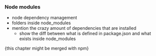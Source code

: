 ### Node modules

- node dependency management
- folders inside node_modules
- mention the crazy amount of dependencies that are installed
  - show the diff between what is defined in package.json and what exists inside node_modules



{this chapter might be merged with npm}
